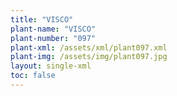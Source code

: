 ```yaml
---
title: "VISCO"
plant-name: "VISCO"
plant-number: "097"
plant-xml: /assets/xml/plant097.xml
plant-img: /assets/img/plant097.jpg
layout: single-xml
toc: false
---
```

